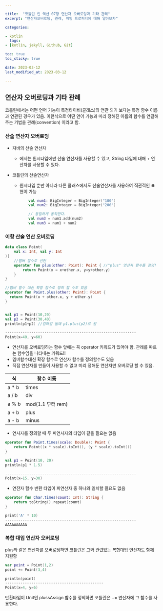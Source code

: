 ```yaml
---

title:  "코틀린 인 액션 07장 연산자 오버로딩과 기타 관례"
excerpt: "연산자오버로딩, 관례, 위임 프로퍼티에 대해 알아보자"

categories:

- kotlin
  tags:
- [kotlin, jekyll, Github, Git]

toc: true
toc_sticky: true

date: 2023-03-12
last_modified_at: 2023-03-12

---
```


## 연산자 오버로딩과 기타 관례

코틀린에서는 어떤 언어 기능이 특정타이비(클래스)와 연관 되기 보다는 특정 함수 이름과 연관된 경우가 있음. 이런식으로 어떤 언어 기능과 미리 정해진 이름의 함수를 연결해주는 기법을 관례(convention) 이라고 함.

### 산술 연산자 오버로딩

- 자바의 산술 연산자 
  
  - 에서는 원시타입에만 산술 연산자를 사용할 수 있고, String 타입에 대해 + 연산자를 사용할 수 있다.

- 코틀린의 산술연산자
  
  - 원시타입 뿐만 아니라 다른 클래스에서도 산술연산자를 사용하여 직관적인 표현이 가능
    
    ```kotlin
        val num1: BigInteger = BigInteger("100")
        val num2: BigInteger = BigInteger("200")
    
        // 동일하게 동작한다.
        val num3 = num1.add(num2)  
        val num3 = num1 + num2
    ```

### 이항 산술 연산 오버로딩

```kotlin
data class Point(
    val x: Int, val y: Int
){
    //멤버 함수로 선언
    operator fun plus(other: Point): Point { //"plus" 연산자 함수를 정의!
        return Point(x = x+other.x, y=y+other.y)
    }
}

//멤버 함수 대신 확장 함수로 정의 할 수도 있음
operator fun Point.plus(other: Point): Point {
  return Point(x + other.x, y + other.y)
}


val p1 = Point(10,20)
val p2 = Point(30,40)
println(p1+p2) //컴파일 될때 p1.plus(p2)로 됨

------------------------------------------------------------
Point(x=40, y=60)
```

- 연산자를 오버로딩하는 함수 앞에는 꼭 operator 키워드가 있어야 함. 관례를 따르는 함수임을 나타내는 키워드!!
- 멤버함수대신 확장 함수로 연산자 함수를 정의할수도 있음
- 직접 연산자를 만들어 사용할 수 없고 미리 정해둔 연산자만 오버로딩 할 수 있음.

| 식     | 함수 이름           |
| ----- | --------------- |
| a * b | times           |
| a / b | div             |
| a % b | mod(1.1 부터 rem) |
| a + b | plus            |
| a - b | minus           |

- 연사자를 정의할 때 두 피연사자의 타입이 같을 필요는 없음

```kotlin
operator fun Point.times(scale: Double): Point {
    return Point((x * scale).toInt(), (y * scale).toInt())
}

val p1 = Point(10, 20)  
println(p1 * 1.5)

------------------------------------------------------------
Point(x=15, y=30)
```

- 연잔자 함수 반환 타입이 피연산자 중 하나와 일치할 필요도 없음

```kotlin
operator fun Char.times(count: Int): String {
    return toString().repeat(count)
}

print('A' * 10)
------------------------------------------------------------
AAAAAAAAAA
```

### 복합 대입 연산자 오버로딩

plus와 같은 연산자를 오버로딩하면 코틀린은 그와 관련있는 복합대입 연산자도 함께 지원함

```kotlin
var point = Point(1,2)
point += Point(3,4)

println(point)
---------------------------------------------
Point(x=4, y=6)
```

반환타입이 Unit인 plussAssign 함수를 정의하면 코틀린은 += 연산자에 그 함수를 사용한다. 